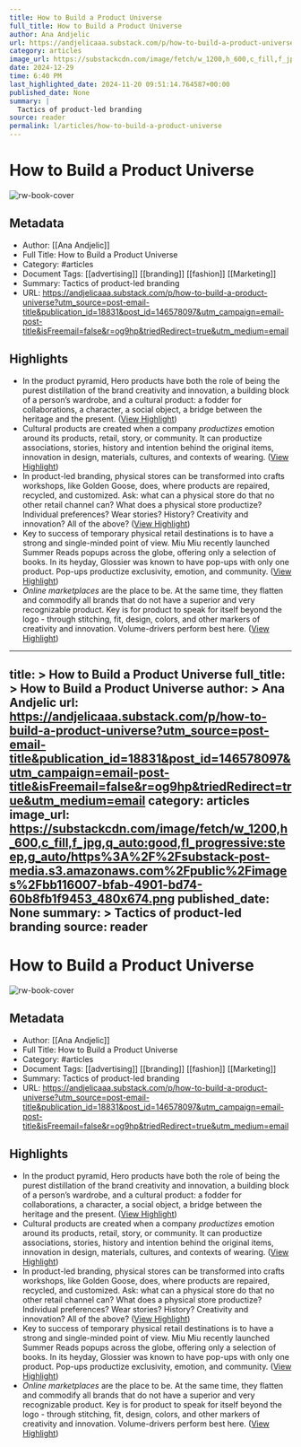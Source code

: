 ```yaml
---
title: How to Build a Product Universe
full_title: How to Build a Product Universe
author: Ana Andjelic
url: https://andjelicaaa.substack.com/p/how-to-build-a-product-universe?utm_source=post-email-title&publication_id=18831&post_id=146578097&utm_campaign=email-post-title&isFreemail=false&r=og9hp&triedRedirect=true&utm_medium=email
category: articles
image_url: https://substackcdn.com/image/fetch/w_1200,h_600,c_fill,f_jpg,q_auto:good,fl_progressive:steep,g_auto/https%3A%2F%2Fsubstack-post-media.s3.amazonaws.com%2Fpublic%2Fimages%2Fbb116007-bfab-4901-bd74-60b8fb1f9453_480x674.png
date: 2024-12-29
time: 6:40 PM
last_highlighted_date: 2024-11-20 09:51:14.764587+00:00
published_date: None
summary: |
  Tactics of product-led branding
source: reader
permalink: l/articles/how-to-build-a-product-universe
---
```

# How to Build a Product Universe

![rw-book-cover](https://substackcdn.com/image/fetch/w_1200,h_600,c_fill,f_jpg,q_auto:good,fl_progressive:steep,g_auto/https%3A%2F%2Fsubstack-post-media.s3.amazonaws.com%2Fpublic%2Fimages%2Fbb116007-bfab-4901-bd74-60b8fb1f9453_480x674.png)

## Metadata
- Author: [[Ana Andjelic]]
- Full Title: How to Build a Product Universe
- Category: #articles
- Document Tags: [[advertising]] [[branding]] [[fashion]] [[Marketing]] 
- Summary: Tactics of product-led branding
- URL: https://andjelicaaa.substack.com/p/how-to-build-a-product-universe?utm_source=post-email-title&publication_id=18831&post_id=146578097&utm_campaign=email-post-title&isFreemail=false&r=og9hp&triedRedirect=true&utm_medium=email

## Highlights
- In the product pyramid, Hero products have both the role of being the purest distillation of the brand creativity and innovation, a building block of a person’s wardrobe, and a cultural product: a fodder for collaborations, a character, a social object, a bridge between the heritage and the present. ([View Highlight](https://read.readwise.io/read/01jd4fgs3cyybjnqjb1aa0yw9e))
- Cultural products are created when a company *productizes* emotion around its products, retail, story, or community. It can productize associations, stories, history and intention behind the original items, innovation in design, materials, cultures, and contexts of wearing. ([View Highlight](https://read.readwise.io/read/01jd4fj34tt5rzvfbm7y4xce1k))
- In product-led branding, physical stores can be transformed into crafts workshops, like Golden Goose, does, where products are repaired, recycled, and customized. Ask: what can a physical store do that no other retail channel can? What does a physical store productize? Individual preferences? Wear stories? History? Creativity and innovation? All of the above? ([View Highlight](https://read.readwise.io/read/01jd4fp2pdhc111kk804py6abb))
- Key to success of temporary physical retail destinations is to have a strong and single-minded point of view. Miu Miu recently launched Summer Reads popups across the globe, offering only a selection of books. In its heyday, Glossier was known to have pop-ups with only one product. Pop-ups productize exclusivity, emotion, and community. ([View Highlight](https://read.readwise.io/read/01jd4fpkfgnqq1js7j6zh4jtwh))
- *Online marketplaces* are the place to be. At the same time, they flatten and commodify all brands that do not have a superior and very recognizable product. Key is for product to speak for itself beyond the logo - through stitching, fit, design, colors, and other markers of creativity and innovation. Volume-drivers perform best here. ([View Highlight](https://read.readwise.io/read/01jd4fqahk4gm94r6grktweep4))


---
title: >
  How to Build a Product Universe
full_title: >
  How to Build a Product Universe
author: >
  Ana Andjelic
url: https://andjelicaaa.substack.com/p/how-to-build-a-product-universe?utm_source=post-email-title&publication_id=18831&post_id=146578097&utm_campaign=email-post-title&isFreemail=false&r=og9hp&triedRedirect=true&utm_medium=email
category: articles
image_url: https://substackcdn.com/image/fetch/w_1200,h_600,c_fill,f_jpg,q_auto:good,fl_progressive:steep,g_auto/https%3A%2F%2Fsubstack-post-media.s3.amazonaws.com%2Fpublic%2Fimages%2Fbb116007-bfab-4901-bd74-60b8fb1f9453_480x674.png
published_date: None
summary: >
  Tactics of product-led branding
source: reader
---
# How to Build a Product Universe

![rw-book-cover](https://substackcdn.com/image/fetch/w_1200,h_600,c_fill,f_jpg,q_auto:good,fl_progressive:steep,g_auto/https%3A%2F%2Fsubstack-post-media.s3.amazonaws.com%2Fpublic%2Fimages%2Fbb116007-bfab-4901-bd74-60b8fb1f9453_480x674.png)

## Metadata
- Author: [[Ana Andjelic]]
- Full Title: How to Build a Product Universe
- Category: #articles
- Document Tags: [[advertising]] [[branding]] [[fashion]] [[Marketing]] 
- Summary: Tactics of product-led branding
- URL: https://andjelicaaa.substack.com/p/how-to-build-a-product-universe?utm_source=post-email-title&publication_id=18831&post_id=146578097&utm_campaign=email-post-title&isFreemail=false&r=og9hp&triedRedirect=true&utm_medium=email

## Highlights
- In the product pyramid, Hero products have both the role of being the purest distillation of the brand creativity and innovation, a building block of a person’s wardrobe, and a cultural product: a fodder for collaborations, a character, a social object, a bridge between the heritage and the present. ([View Highlight](https://read.readwise.io/read/01jd4fgs3cyybjnqjb1aa0yw9e))
- Cultural products are created when a company *productizes* emotion around its products, retail, story, or community. It can productize associations, stories, history and intention behind the original items, innovation in design, materials, cultures, and contexts of wearing. ([View Highlight](https://read.readwise.io/read/01jd4fj34tt5rzvfbm7y4xce1k))
- In product-led branding, physical stores can be transformed into crafts workshops, like Golden Goose, does, where products are repaired, recycled, and customized. Ask: what can a physical store do that no other retail channel can? What does a physical store productize? Individual preferences? Wear stories? History? Creativity and innovation? All of the above? ([View Highlight](https://read.readwise.io/read/01jd4fp2pdhc111kk804py6abb))
- Key to success of temporary physical retail destinations is to have a strong and single-minded point of view. Miu Miu recently launched Summer Reads popups across the globe, offering only a selection of books. In its heyday, Glossier was known to have pop-ups with only one product. Pop-ups productize exclusivity, emotion, and community. ([View Highlight](https://read.readwise.io/read/01jd4fpkfgnqq1js7j6zh4jtwh))
- *Online marketplaces* are the place to be. At the same time, they flatten and commodify all brands that do not have a superior and very recognizable product. Key is for product to speak for itself beyond the logo - through stitching, fit, design, colors, and other markers of creativity and innovation. Volume-drivers perform best here. ([View Highlight](https://read.readwise.io/read/01jd4fqahk4gm94r6grktweep4))


